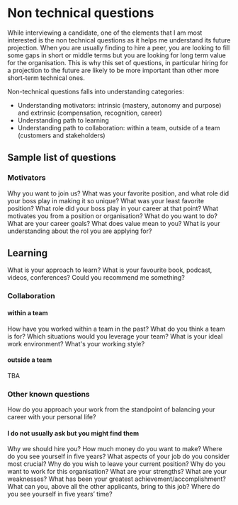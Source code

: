 # Non technical questions

While interviewing a candidate, one of the elements that I am most interested is the non technical questions 
as it helps me understand its future projection. When you are usually finding to hire a peer, you are looking 
to fill some gaps in short or middle terms but you are looking for long term value for the organisation. This 
is why this set of questions, in particular hiring for a projection to the future are likely to be more important
than other more short-term technical ones.

Non-technical questions falls into understanding categories:

- Understanding motivators: intrinsic (mastery, autonomy and purpose) and extrinsic (compensation, recognition, career)
- Understanding path to learning
- Understanding path to collaboration: within a team, outside of a team (customers and stakeholders)  

## Sample list of questions 

### Motivators

Why you want to join us?
What was your favorite position, and what role did your boss play in making it so unique?
What was your least favorite position? What role did your boss play in your career at that point?
What motivates you from a position or organisation?
What do you want to do? 
What are your career goals?
What does value mean to you?
What is your understanding about the rol you are applying for?

## Learning

What is your approach to learn?
What is your favourite book, podcast, videos, conferences?
Could you recommend me something?

### Collaboration

#### within a team 

How have you worked within a team in the past?
What do you think a team is for?
Which situations would you leverage your team?
What is your ideal work environment?
What's your working style?

#### outside a team
TBA

### Other known questions 

How do you approach your work from the standpoint of balancing your career with your personal life?

#### I do not usually ask but you might find them  
Why we should hire you?
How much money do you want to make?
Where do you see yourself in five years?
What aspects of your job do you consider most crucial?
Why do you wish to leave your current position?
Why do you want to work for this organisation?
What are your strengths?
What are your weaknesses?
What has been your greatest achievement/accomplishment?
What can you, above all the other applicants, bring to this job?
Where do you see yourself in five years’ time?